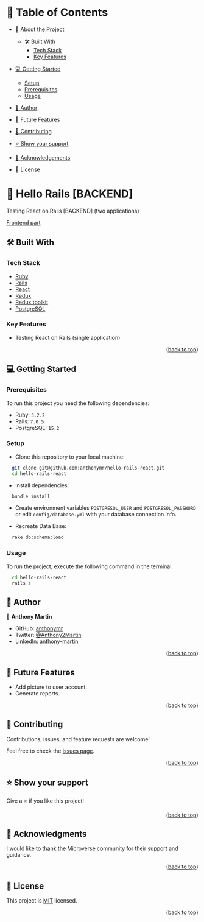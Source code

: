 <a name="readme-top"></a>

# 📗 Table of Contents

- [📖 About the Project](#about-project)
  - [🛠 Built With](#built-with)
    - [Tech Stack](#tech-stack)
    - [Key Features](#key-features)
- [💻 Getting Started](#getting-started)
  - [Setup](#setup)
  - [Prerequisites](#prerequisites)
  - [Usage](#usage)
- [👥 Author](#author)
- [🔭 Future Features](#future-features)
- [🤝 Contributing](#contributing)
- [⭐️ Show your support](#support)
- [🙏 Acknowledgements](#acknowledgements)

- [📝 License](#license)

# 📖 Hello Rails [BACKEND] <a name="about-project"></a>

Testing React on Rails [BACKEND] (two applications)

[Frontend part](https://github.com/anthonymr/hello-react-front-end)

## 🛠 Built With <a name="built-with"></a>

### Tech Stack <a name="tech-stack"></a>

- <a href="https://www.ruby-lang.org/">Ruby</a>
- <a href="https://rubyonrails.org/">Rails</a>
- <a href="https://es.react.dev/">React</a>
- <a href="https://rubyonrails.org/">Redux</a>
- <a href="https://redux.js.org/">Redux toolkit</a>
- <a href="https://redux-toolkit.js.org/">PostgreSQL</a>

### Key Features <a name="key-features"></a>

- Testing React on Rails (single application)

<p align="right">(<a href="#readme-top">back to top</a>)</p>

## 💻 Getting Started <a name="getting-started"></a>

### Prerequisites

To run this project you need the following dependencies:

 - Ruby: `3.2.2`
 - Rails: `7.0.5`
 - PostgreSQL: `15.2`

### Setup

- Clone this repository to your local machine:
```sh
  git clone git@github.com:anthonymr/hello-rails-react.git
  cd hello-rails-react
```
- Install dependencies:
```sh
  bundle install
```
- Create environment variables `POSTGRESQL_USER` and `POSTGRESQL_PASSWORD` or edit `config/database.yml` with your database connection info.

- Recreate Data Base:
```sh
  rake db:schema:load
```

### Usage

To run the project, execute the following command in the terminal:

```  sh
  cd hello-rails-react
  rails s  
```

## 👥 Author <a name="author"></a>

👤 **Anthony Martin**

- GitHub: [anthonymr](https://github.com/anthonymr)
- Twitter: [@Anthony2Martin](https://twitter.com/Anthony2Martin)
- LinkedIn: [anthony-martin](https://www.linkedin.com/in/anthony-martin-8820a3117/)

<p align="right">(<a href="#readme-top">back to top</a>)</p>


## 🔭 Future Features <a name="future-features"></a>

- Add picture to user account.
- Generate reports.

<p align="right">(<a href="#readme-top">back to top</a>)</p>


## 🤝 Contributing <a name="contributing"></a>

Contributions, issues, and feature requests are welcome!

Feel free to check the [issues page](https://github.com/anthonymr/hello-rails-react/issues).

<p align="right">(<a href="#readme-top">back to top</a>)</p>


## ⭐️ Show your support <a name="support"></a>

Give a ⭐️ if you like this project!

<p align="right">(<a href="#readme-top">back to top</a>)</p>


## 🙏 Acknowledgments <a name="acknowledgements"></a>

I would like to thank the Microverse community for their support and guidance.

<p align="right">(<a href="#readme-top">back to top</a>)</p>


## 📝 License <a name="license"></a>

This project is [MIT](./LICENSE) licensed.

<p align="right">(<a href="#readme-top">back to top</a>)</p>
